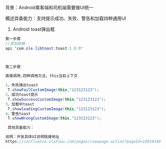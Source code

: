 背景：Android乘客端和司机端需要做UI统一

概述具备能力：支持提示成功、失败、警告和加载四种通用UI
1. Android toast弹出框


```java
第一步骤
//添加依赖
api 'com.ole.libtoast:toast:1.0.0'

 
```
```java
第二步骤

直接调用,四种调用方法，this当前上下文

1、失败弹出toast
 T.showFailCustomImage(this,"123123123");
2、成功toast提示
 T.showSuccessCustomImage(this,"123123123");
3、加载中toast
 T.showloadingCustomImage(this,"123123123");
4、警告toast
 T.showWrongCustomImage(this,"123123123");

 其他具备能力：

说明：开发具体UI说明链接地址
https://confluence.olafuwu.com/pages/viewpage.action?pageId=19019340

```